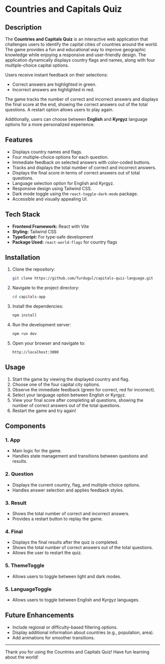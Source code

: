# Countries and Capitals Quiz

## **Description**

The **Countries and Capitals Quiz** is an interactive web application that challenges users to identify the capital cities of countries around the world. The game provides a fun and educational way to improve geographic knowledge while enjoying a responsive and user-friendly design. The application dynamically displays country flags and names, along with four multiple-choice capital options.

Users receive instant feedback on their selections:

- Correct answers are highlighted in green.
- Incorrect answers are highlighted in red.

The game tracks the number of correct and incorrect answers and displays the final score at the end, showing the correct answers out of the total questions. A restart option allows users to play again.

Additionally, users can choose between **English** and **Kyrgyz** language options for a more personalized experience.

## **Features**

- Displays country names and flags.
- Four multiple-choice options for each question.
- Immediate feedback on selected answers with color-coded buttons.
- Tracks and displays the total number of correct and incorrect answers.
- Displays the final score in terms of correct answers out of total questions.
- Language selection option for English and Kyrgyz.
- Responsive design using Tailwind CSS.
- Dark mode toggle using the `react-toggle-dark-mode` package.
- Accessible and visually appealing UI.

## **Tech Stack**

- **Frontend Framework:** React with Vite
- **Styling:** Tailwind CSS
- **TypeScript:** For type-safe development
- **Package Used:** `react-world-flags` for country flags

## **Installation**

1. Clone the repository:

   ```bash
   git clone https://github.com/Turdugul/capitals-quiz-language.git
   
2. Navigate to the project directory:

   ```bash
   cd capitals-app
   ```

3. Install the dependencies:

   ```bash
   npm install
   ```

4. Run the development server:

   ```bash
   npm run dev
   ```

5. Open your browser and navigate to:
   ```
   http://localhost:3000
   ```

## **Usage**

1. Start the game by viewing the displayed country and flag.
2. Choose one of the four capital city options.
3. Observe the immediate feedback (green for correct, red for incorrect).
4. Select your language option between English or Kyrgyz. 
5. View your final score after completing all questions, showing the number of correct answers out of the total questions.
6. Restart the game and try again!

## **Components**

### 1. **App**

- Main logic for the game.
- Handles state management and transitions between questions and results.

### 2. **Question**

- Displays the current country, flag, and multiple-choice options.
- Handles answer selection and applies feedback styles.

### 3. **Result**

- Shows the total number of correct and incorrect answers.
- Provides a restart button to replay the game.

### 4. **Final**
- Displays the final results after the quiz is completed.
- Shows the total number of correct answers out of the total questions.
- Allows the user to restart the quiz.

### 5. **ThemeToggle**

- Allows users to toggle between light and dark modes.

### 5. **LanguageToggle**

- Allows users to toggle between English and Kyrgyz languages.

## **Future Enhancements**
- Include regional or difficulty-based filtering options.
- Display additional information about countries (e.g., population, area).
- Add animations for smoother transitions.

---

Thank you for using the Countries and Capitals Quiz! Have fun learning about the world!

